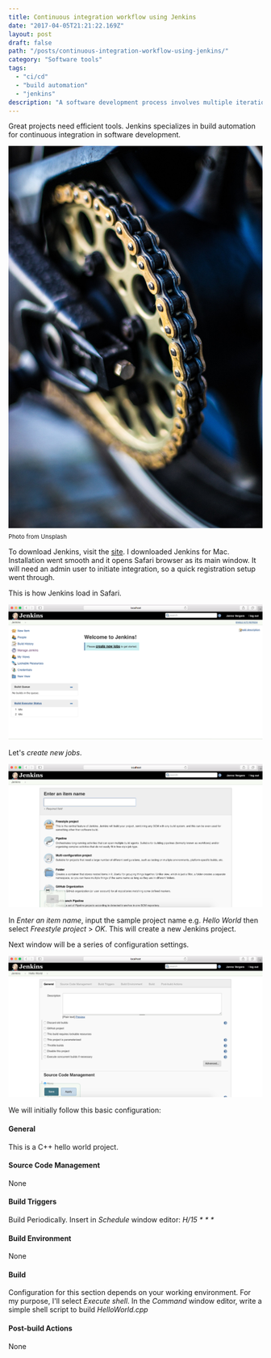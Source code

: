 ```yaml
---
title: Continuous integration workflow using Jenkins
date: "2017-04-05T21:21:22.169Z"
layout: post
draft: false
path: "/posts/continuous-integration-workflow-using-jenkins/"
category: "Software tools"
tags:
  - "ci/cd"
  - "build automation"
  - "jenkins"
description: "A software development process involves multiple iterations of tests, builds and deployments. Jenkins allows seamless integration of these processes providing efficiency and value."
---
```

Great projects need efficient tools. Jenkins specializes in build automation for continuous integration in software development.

![Jenkins](./1.jpg)<sub>Photo from Unsplash</sub>

To download Jenkins, visit the [site](https://www.jenkins.io/). I downloaded Jenkins for Mac. Installation went smooth and it opens Safari browser as its main window. It will need an admin user to initiate integration, so a quick registration setup went through.

This is how Jenkins load in Safari.

![Jenkins setup](./2.png)

Let's _create new jobs_.

![Jenkins create new jobs](./3.png)

In _Enter an item name_, input the sample project name e.g. _Hello World_ then select _Freestyle project_ > _OK_. This will create a new Jenkins project.

Next window will be a series of configuration settings. 

![Jenkins configuration](./4.png)

We will initially follow this basic configuration:
#### General
This is a C++ hello world project.

#### Source Code Management
None

#### Build Triggers
Build Periodically. Insert in _Schedule_ window editor: _H/15 * * *_

#### Build Environment
None

#### Build
Configuration for this section depends on your working environment. For my purpose, I'll select _Execute shell_. In the _Command_ window editor, write a simple shell script to build _HelloWorld.cpp_

#### Post-build Actions
None